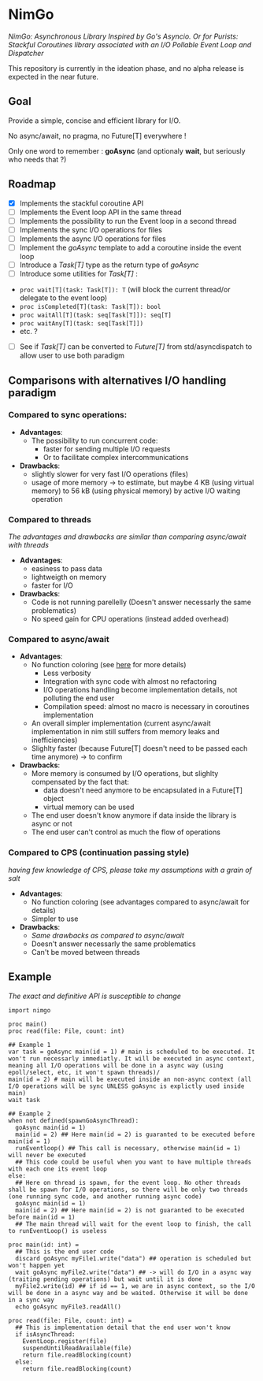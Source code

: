 # NimGo

_NimGo: Asynchronous Library Inspired by Go's Asyncio. Or for Purists: Stackful Coroutines library associated with an I/O Pollable Event Loop and Dispatcher_

This repository is currently in the ideation phase, and no alpha release is expected in the near future.

## Goal
Provide a simple, concise and efficient library for I/O.

No async/await, no pragma, no Future[T] everywhere !

Only one word to remember : **goAsync** (and optionaly **wait**, but seriously who needs that ?)

## Roadmap

- [X] Implements the stackful coroutine API
- [ ] Implements the Event loop API in the same thread
- [ ] Implements the possibility to run the Event loop in a second thread
- [ ] Implements the sync I/O operations for files
- [ ] Implements the async I/O operations for files
- [ ] Implement the *goAsync* template to add a coroutine inside the event loop
- [ ] Introduce a *Task[T]* type as the return type of *goAsync*
- [ ] Introduce some utilities for *Task[T]* :
 - `proc wait[T](task: Task[T]): T` (will block the current thread/or delegate to the event loop)
 - `proc isCompleted[T](task: Task[T]): bool`
 - `proc waitAll[T](task: seq[Task[T]]): seq[T]`
 - `proc waitAny[T](task: seq[Task[T]])`
 - etc. ?
- [ ] See if *Task[T]* can be converted to *Future[T]* from std/asyncdispatch to allow user to use both paradigm

## Comparisons with alternatives I/O handling paradigm

### Compared to sync operations:

- **Advantages**:
  - The possibility to run concurrent code:
    - faster for sending multiple I/O requests
    - Or to facilitate complex intercommunications
- **Drawbacks**:
  - slightly slower for very fast I/O operations (files)
  - usage of more memory -> to estimate, but maybe 4 KB (using virtual memory) to 56 kB (using physical memory) by active I/O waiting operation

### Compared to threads
_The advantages and drawbacks are similar than comparing async/await with threads_

- **Advantages**:
  - easiness to pass data
  - lightweigth on memory
  - faster for I/O
- **Drawbacks**:
  - Code is not running parellelly (Doesn't answer necessarly the same problematics)
  - No speed gain for CPU operations (instead added overhead)

### Compared to async/await

- **Advantages**:
  - No function coloring (see [here](https://journal.stuffwithstuff.com/2015/02/01/what-color-is-your-function/) for more details)
    - Less verbosity
    - Integration with sync code with almost no refactoring
    - I/O operations handling become implementation details, not polluting the end user
    - Compilation speed: almost no macro is necessary in coroutines implementation
  - An overall simpler implementation (current async/await implementation in nim still suffers from memory leaks and inefficiencies)
  - Slighlty faster (because Future[T] doesn't need to be passed each time anymore) -> to confirm
- **Drawbacks**:
    - More memory is consumed by I/O operations, but slighlty compensated by the fact that:
        - data doesn't need anymore to be encapsulated in a Future[T] object
        - virtual memory can be used
    - The end user doesn't know anymore if data inside the library is async or not
    - The end user can't control as much the flow of operations

### Compared to CPS (continuation passing style)
_having few knowledge of CPS, please take my assumptions with a grain of salt_

- **Advantages**:
  - No function coloring (see advantages compared to async/await for details)
  - Simpler to use
- **Drawbacks**:
  - _Same drawbacks as compared to async/await_
  - Doesn't answer necessarly the same problematics
  - Can't be moved between threads

## Example
_The exact and definitive API is susceptible to change_
```
import nimgo

proc main()
proc read(file: File, count: int)

## Example 1
var task = goAsync main(id = 1) # main is scheduled to be executed. It won't run necessarly immediatly. It will be executed in async context, meaning all I/O operations will be done in a async way (using epoll/select, etc, it won't spawn threads)/
main(id = 2) # main will be executed inside an non-async context (all I/O operations will be sync UNLESS goAsync is explictly used inside main)
wait task

## Example 2
when not defined(spawnGoAsyncThread):
  goAsync main(id = 1)
  main(id = 2) ## Here main(id = 2) is guaranted to be executed before main(id = 1)
  runEventloop() ## This call is necessary, otherwise main(id = 1) will never be executed
  ## This code could be useful when you want to have multiple threads with each one its event loop
else:
  ## Here on thread is spawn, for the event loop. No other threads shall be spawn for I/O operations, so there will be only two threads (one running sync code, and another running async code)
  goAsync main(id = 1)
  main(id = 2) ## Here main(id = 2) is not guaranted to be executed before main(id = 1)
  ## The main thread will wait for the event loop to finish, the call to runEventLoop() is useless

proc main(id: int) =
  ## This is the end user code
  discard goAsync myFile1.write("data") ## operation is scheduled but won't happen yet
  wait goAsync myFile2.write("data") ## -> will do I/O in a async way (traiting pending operations) but wait until it is done
  myFile2.write(id) ## if id == 1, we are in async context, so the I/O will be done in a async way and be waited. Otherwise it will be done in a sync way
  echo goAsync myFile3.readAll()

proc read(file: File, count: int) =
  ## This is implementation detail that the end user won't know
  if isAsyncThread:
    EventLoop.register(file)
    suspendUntilReadAvailable(file)
    return file.readBlocking(count)
  else:
    return file.readBlocking(count)
```
